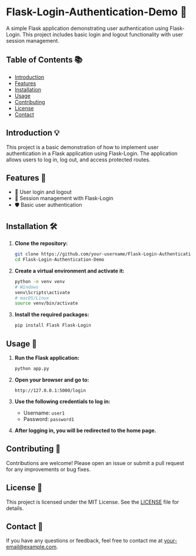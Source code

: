 # Flask-Login-Authentication-Demo 🚀

A simple Flask application demonstrating user authentication using Flask-Login. This project includes basic login and logout functionality with user session management.

## Table of Contents 📚
- [Introduction](#introduction)
- [Features](#features)
- [Installation](#installation)
- [Usage](#usage)
- [Contributing](#contributing)
- [License](#license)
- [Contact](#contact)

## Introduction 💡
This project is a basic demonstration of how to implement user authentication in a Flask application using Flask-Login. The application allows users to log in, log out, and access protected routes.

## Features 🌟
- 🔐 User login and logout
- 💼 Session management with Flask-Login
- 🛡️ Basic user authentication

## Installation 🛠️

1. **Clone the repository:**
    ```sh
    git clone https://github.com/your-username/Flask-Login-Authentication-Demo.git
    cd Flask-Login-Authentication-Demo
    ```

2. **Create a virtual environment and activate it:**
    ```sh
    python -m venv venv
    # Windows
    venv\Scripts\activate
    # macOS/Linux
    source venv/bin/activate
    ```

3. **Install the required packages:**
    ```sh
    pip install Flask Flask-Login
    ```

## Usage 🚀

1. **Run the Flask application:**
    ```sh
    python app.py
    ```

2. **Open your browser and go to:**
    ```
    http://127.0.0.1:5000/login
    ```

3. **Use the following credentials to log in:**
    - Username: `user1`
    - Password: `password1`

4. **After logging in, you will be redirected to the home page.**

## Contributing 🤝
Contributions are welcome! Please open an issue or submit a pull request for any improvements or bug fixes.

## License 📜
This project is licensed under the MIT License. See the [LICENSE](LICENSE) file for details.

## Contact 📧
If you have any questions or feedback, feel free to contact me at [your-email@example.com](mailto:your-email@example.com).
